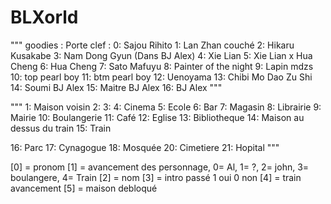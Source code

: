 # BLXorld


"""
goodies :
Porte clef :
0: Sajou Rihito
1: Lan Zhan couché
2: Hikaru Kusakabe
3: Nam Dong Gyun (Dans BJ Alex)
4: Xie Lian
5: Xie Lian x Hua Cheng
6: Hua Cheng
7: Sato Mafuyu
8: Painter of the night
9: Lapin mdzs
10: top pearl boy
11: btm pearl boy
12: Uenoyama
13: Chibi Mo Dao Zu Shi
14: Soumi BJ Alex
15: Maitre BJ Alex
16: BJ Alex
"""




"""
1: Maison voisin
2: 
3: 
4: Cinema
5: Ecole
6: Bar
7: Magasin
8: Librairie
9: Mairie
10: Boulangerie
11: Café
12: Eglise
13: Bibliotheque
14: Maison au dessus du train
15: Train

16: Parc
17: Cynagogue
18: Mosquée
20: Cimetiere
21: Hopital
"""



[0] = pronom
[1] = avancement des personnage, 0= Al, 1= ?, 2= john, 3= boulangere, 4= Train
[2] = nom
[3] = intro passé 1 oui 0 non
[4] = train avancement 
[5] = maison debloqué